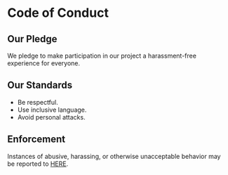 # Code of Conduct

## Our Pledge

We pledge to make participation in our project a harassment-free experience for everyone.

## Our Standards

- Be respectful.
- Use inclusive language.
- Avoid personal attacks.

## Enforcement

Instances of abusive, harassing, or otherwise unacceptable behavior may be reported to [HERE](mailto:ahmadarbaz686@gmail.com).
